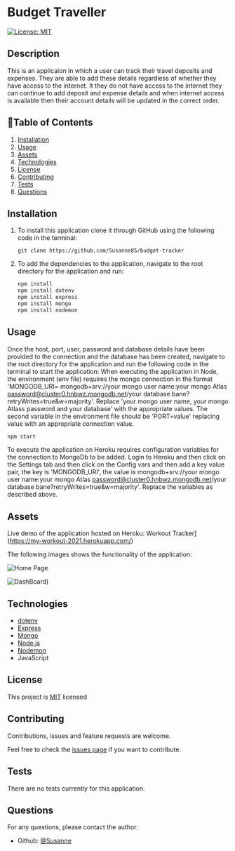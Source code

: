 # Budget Traveller

[![License: MIT](https://img.shields.io/badge/License-MIT-brightgreen.svg)](https://opensource.org/licenses/MIT)

## Description

This is an applicaion in which a user can track their travel deposits and expenses.  They are able to add these details regardless of whether they have access to the internet.  It they do not have access to the internet they can continue to add deposit and expense details and when internet access is available then their account details will be updated in the correct order.

## 📖Table of Contents
1. [Installation](#installation)
2. [Usage](#usage)
3. [Assets](#assets)
4. [Technologies](#technologies)
5. [License](#license)
6. [Contributing](#contributing)
7. [Tests](#tests)
8. [Questions](#questions)

## Installation
1. To install this application clone it through GitHub using the following code in the terminal: 
    ``` 
    git clone https://github.com/Susanne85/budget-tracker
    ```
2. To add the dependencies to the application, navigate to the root directory for the application and run:
    ```js
    npm install
    npm install dotenv
    npm install express
    npm install mongo
    npm install nodemon
    ```
    
## Usage
Once the host, port, user, password and database details have been provided to the connection and the database has been created, navigate to the root directory for the application and run the following code in the terminal to start the application:
When executing the application in Node, the environment (env file) requires the mongo connection in the format 'MONGODB_URI= mongodb+srv://your mongo user name:your mongo Atlas password@cluster0.hnbwz.mongodb.net/your database bane?retryWrites=true&w=majority'.  Replace 'your mongo user name, your mongo Atlass password and your database' with the appropriate values.  The second variable in the environment file should be 'PORT=value' replacing value with an appropriate connection value.
 
```js
npm start
```
To execute the application on Heroku requires configuration variables for the connection to MongoDb to be added.  Login to Heroku and then click on the Settings tab and then click on the Config vars and then add a key value pair,  the key is 'MONGODB_URI', the value is mongodb+srv://your mongo user name:your mongo Atlas password@cluster0.hnbwz.mongodb.net/your database bane?retryWrites=true&w=majority'.  Replace the variables as described above.

## Assets

Live demo of the application hosted on Heroku:  Workout Tracker](https://my-workout-2021.herokuapp.com/)

The following images shows the functionality of the application: 

![Home Page](./public/images/front-page.png)



![DashBoard](./public/images/dashboard.png))


## Technologies
- [dotenv](https://www.npmjs.com/package/dotenv) 
- [Express](https://expressjs.com/)
- [Mongo](https://www.mongodb.com/)
- [Node.js](https://nodejs.org/en/docs/)
- [Nodemon](https://www.npmjs.com/package/nodemon)
- JavaScript

## License

This project is [MIT](./LICENSE) licensed

## Contributing
Contributions, issues and feature requests are welcome.

Feel free to check the [issues page](https://github.com/Susanne85/workout-tracker/issues) if you want to contribute.

## Tests

There are no tests currently for this application.

## Questions
For any questions, please contact the author:

- Github: [@Susanne](https://github.com/Susanne85)
